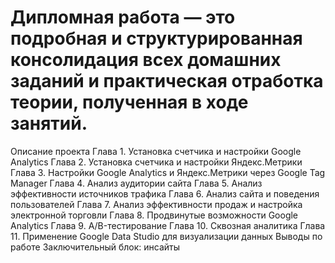 # Дипломная работа — это подробная и структурированная консолидация всех домашних заданий и практическая отработка теории, полученная в ходе занятий.
Описание проекта
Глава 1. Установка счетчика и настройки Google Analytics
Глава 2. Установка счетчика и настройки Яндекс.Метрики
Глава 3. Настройки Google Analytics и Яндекс.Метрики через Google Tag Manager
Глава 4. Анализ аудитории сайта
Глава 5. Анализ эффективности источников трафика
Глава 6. Анализ сайта и поведения пользователей
Глава 7. Анализ эффективности продаж и настройка электронной торговли
Глава 8. Продвинутые возможности Google Analytics
Глава 9. A/B-тестирование
Глава 10. Сквозная аналитика
Глава 11. Применение Google Data Studio для визуализации данных
Выводы по работе
Заключительный блок: инсайты

